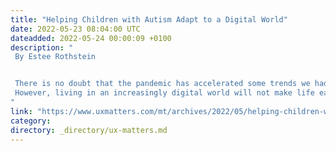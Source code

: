 ```yaml
---
title: "Helping Children with Autism Adapt to a Digital World"
date: 2022-05-23 08:04:00 UTC
dateadded: 2022-05-24 00:00:09 +0100
description: "
 By Estee Rothstein 


 There is no doubt that the pandemic has accelerated some trends we had already been witnessing—such as technology adoption and digitization. In fact, a McKinsey study suggested that the deployment of digital offerings has accelerated by seven years. 
 However, living in an increasingly digital world will not make life easy for everyone—especially  children with autism, who need to rely on routines for their comfort. Although a range of tools has emerged to support these children, digital inclusion remains an urgent issue. We must ensure that the migration of educational and recreational experiences to the Web doesn’t leave them behind. Read More 
"
link: "https://www.uxmatters.com/mt/archives/2022/05/helping-children-with-autism-adapt-to-a-digital-world.php"
category:
directory: _directory/ux-matters.md
---
```

